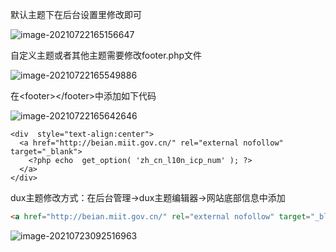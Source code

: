 默认主题下在后台设置里修改即可

![image-20210722165156647](https://image.lvbibir.cn/blog/image-20210722165156647.png)

自定义主题或者其他主题需要修改footer.php文件

![image-20210722165549886](https://image.lvbibir.cn/blog/image-20210722165549886.png)

在\<footer>\</footer>中添加如下代码

![image-20210722165642646](https://image.lvbibir.cn/blog/image-20210722165642646.png)

```php+HTML
<div  style="text-align:center">
  <a href="http://beian.miit.gov.cn/" rel="external nofollow" target="_blank">
    <?php echo  get_option( 'zh_cn_l10n_icp_num' ); ?>
  </a>
</div>

```

dux主题修改方式：在后台管理→dux主题编辑器→网站底部信息中添加

```html
<a href="http://beian.miit.gov.cn/" rel="external nofollow" target="_blank">京ICP备2021023168号-1</a>
```

![image-20210723092516963](https://image.lvbibir.cn/blog/image-20210723092516963.png)

